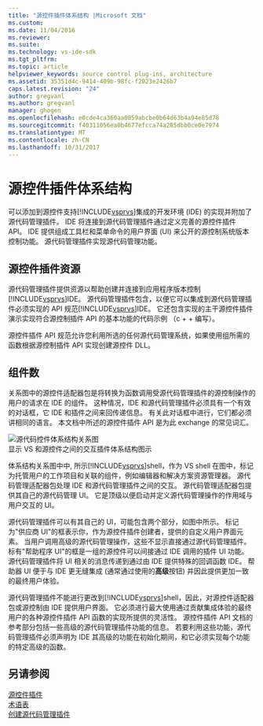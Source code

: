 ```yaml
---
title: "源控件插件体系结构 |Microsoft 文档"
ms.custom: 
ms.date: 11/04/2016
ms.reviewer: 
ms.suite: 
ms.technology: vs-ide-sdk
ms.tgt_pltfrm: 
ms.topic: article
helpviewer_keywords: source control plug-ins, architecture
ms.assetid: 35351d4c-9414-409b-98fc-f2023e2426b7
caps.latest.revision: "24"
author: gregvanl
ms.author: gregvanl
manager: ghogen
ms.openlocfilehash: e0cde4ca360aa0059abcbe0b64d63b4a94e85d78
ms.sourcegitcommit: f40311056ea0b4677efcca74a285dbb0ce0e7974
ms.translationtype: MT
ms.contentlocale: zh-CN
ms.lasthandoff: 10/31/2017
---
```

# <a name="source-control-plug-in-architecture"></a>源控件插件体系结构
可以添加到源控件支持[!INCLUDE[vsprvs](../../code-quality/includes/vsprvs_md.md)]集成的开发环境 (IDE) 的实现并附加了源代码管理插件。 IDE 将连接到源代码管理插件通过定义完善的源控件插件 API。 IDE 提供组成工具栏和菜单命令的用户界面 (UI) 来公开的源控制系统版本控制功能。 源代码管理插件实现源代码管理功能。  
  
## <a name="source-control-plug-in-resources"></a>源控件插件资源  
 源代码管理插件提供资源以帮助创建并连接到应用程序版本控制[!INCLUDE[vsprvs](../../code-quality/includes/vsprvs_md.md)]IDE。 源代码管理插件包含，以便它可以集成到源代码管理插件必须实现的 API 规范[!INCLUDE[vsprvs](../../code-quality/includes/vsprvs_md.md)]IDE。 它还包含实现的主干源控件插件演示实现符合源控制插件 API 的基本功能的代码示例 （c + + 编写）。  
  
 源控件插件 API 规范允许您利用所选的任何源代码管理系统，如果使用组所需的函数根据源控制插件 API 实现创建源控件 DLL。  
  
## <a name="components"></a>组件数  
 关系图中的源控件适配器包是将转换为函数调用受源代码管理插件的源控制操作的用户的请求在 IDE 的组件。 这种情况，IDE 和源代码管理插件必须具有一个有效的对话框，它 IDE 和插件之间来回传递信息。 有关此对话框中进行，它们都必须讲相同的语言。 本文档中所述的源控件插件 API 是为此 exchange 的常见词汇。  
  
 ![源代码控件体系结构关系图](../../extensibility/internals/media/vs_sccsdk_plug_in_arch.gif "vs_sccsdk_plug_in_arch")  
显示 VS 和源控件之间的交互插件体系结构图示  
  
 体系结构关系图中中, 所示[!INCLUDE[vsprvs](../../code-quality/includes/vsprvs_md.md)]shell，作为 VS shell 在图中，标记为托管用户的工作项目和关联的组件，例如编辑器和解决方案资源管理器。 源代码管理适配器包处理 IDE 和源代码管理插件之间的交互。 源代码管理适配器包提供其自己的源代码管理 UI。 它是顶级以便启动并定义源代码管理操作的作用域与用户交互的 UI。  
  
 源代码管理插件可以有其自己的 UI，可能包含两个部分，如图中所示。 标记为"供应商 UI"的框表示你，作为源控件插件创建者，提供的自定义用户界面元素。 当用户调用高级的源代码管理操作，这些不显示直接通过源代码管理插件。 标有"帮助程序 UI"的框是一组的源控件可以间接通过 IDE 调用的插件 UI 功能。 源代码管理插件将 UI 相关的消息传递到通过由 IDE 提供特殊的回调函数 IDE。 帮助器 UI 便于与 IDE 更无缝集成 (通常通过使用的**高级**按钮) 并因此提供更加一致的最终用户体验。  
  
 源代码管理插件不能进行更改到[!INCLUDE[vsprvs](../../code-quality/includes/vsprvs_md.md)]shell，因此，对源控件适配器包或源控制由 IDE 提供用户界面。 它必须进行最大使用通过贡献集成体验的最终用户的各种源控件插件 API 函数的实现所提供的灵活性。 源控件插件 API 文档的参考部分包括一些高级的源代码管理插件功能的信息。 若要利用这些功能，源代码管理插件必须声明为 IDE 其高级的功能在初始化期间，和它必须实现每个功能的特定高级的函数。  
  
## <a name="see-also"></a>另请参阅  
 [源控件插件](../../extensibility/source-control-plug-ins.md)   
 [术语表](../../extensibility/source-control-plug-in-glossary.md)   
 [创建源代码管理插件](../../extensibility/internals/creating-a-source-control-plug-in.md)